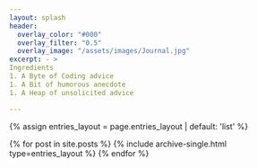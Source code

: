 ```yaml
---
layout: splash
header:
  overlay_color: "#000"
  overlay_filter: "0.5"
  overlay_image: "/assets/images/Journal.jpg"
excerpt: - > 
Ingredients
1. A Byte of Coding advice
1. A Bit of humorous anecdote
1. A Heap of unsolicited advice

---
```



{% assign entries_layout = page.entries_layout | default: 'list' %}
<div class="entries-{{ entries_layout }}">
  {% for post in  site.posts %}
    {% include archive-single.html type=entries_layout %}
  {% endfor %}
</div>